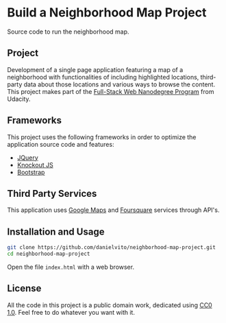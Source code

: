# Build a Neighborhood Map Project

Source code to run the neighborhood map.

## Project

Development of a single page application featuring a map of a neighborhood with functionalities of including highlighted locations, third-party data about those locations and various ways to browse the content.
This project makes part of the [Full-Stack Web Nanodegree Program](https://udacity.com/course/full-stack-web-developer-nanodegree--nd004) from Udacity.

## Frameworks

This project uses the following frameworks in order to optimize the application source code and features:

* [JQuery](https://jquery.com/)
* [Knockout JS](http://knockoutjs.com/)
* [Bootstrap](https://getbootstrap.com/)

## Third Party Services

This application uses [Google Maps](https://developer.foursquare.com/) and [Foursquare](https://developer.foursquare.com/) services through API's.

## Installation and Usage

```sh
git clone https://github.com/danielvito/neighborhood-map-project.git
cd neighborhood-map-project
```

Open the file `index.html` with a web browser.

## License

All the code in this project is a public domain work, dedicated using [CC0 1.0](https://creativecommons.org/publicdomain/zero/1.0/). Feel free to do whatever you want with it.